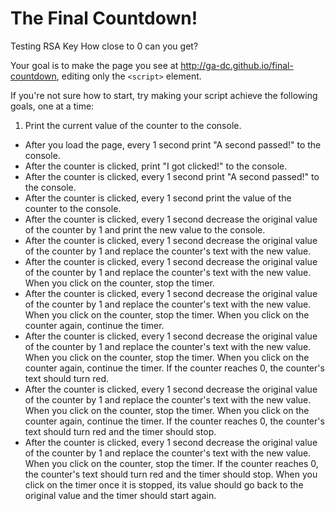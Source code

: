 # The Final Countdown!
Testing RSA Key
How close to 0 can you get?

Your goal is to make the page you see at http://ga-dc.github.io/final-countdown, editing only the `<script>` element.

If you're not sure how to start, try making your script achieve the following goals, one at a time: 

1. Print the current value of the counter to the console.
- After you load the page, every 1 second print "A second passed!" to the console.
- After the counter is clicked, print "I got clicked!" to the console.
- After the counter is clicked, every 1 second print "A second passed!" to the console.
- After the counter is clicked, every 1 second print the value of the counter to the console.
- After the counter is clicked, every 1 second decrease the original value of the counter by 1 and print the new value to the console.
- After the counter is clicked, every 1 second decrease the original value of the counter by 1 and replace the counter's text with the new value.
- After the counter is clicked, every 1 second decrease the original value of the counter by 1 and replace the counter's text with the new value. When you click on the counter, stop the timer.
- After the counter is clicked, every 1 second decrease the original value of the counter by 1 and replace the counter's text with the new value. When you click on the counter, stop the timer. When you click on the counter again, continue the timer.
- After the counter is clicked, every 1 second decrease the original value of the counter by 1 and replace the counter's text with the new value. When you click on the counter, stop the timer. When you click on the counter again, continue the timer. If the counter reaches 0, the counter's text should turn red.
- After the counter is clicked, every 1 second decrease the original value of the counter by 1 and replace the counter's text with the new value. When you click on the counter, stop the timer. When you click on the counter again, continue the timer. If the counter reaches 0, the counter's text should turn red and the timer should stop.
- After the counter is clicked, every 1 second decrease the original value of the counter by 1 and replace the counter's text with the new value. When you click on the counter, stop the timer. If the counter reaches 0, the counter's text should turn red and the timer should stop. When you click on the timer once it is stopped, its value should go back to the original value and the timer should start again.
